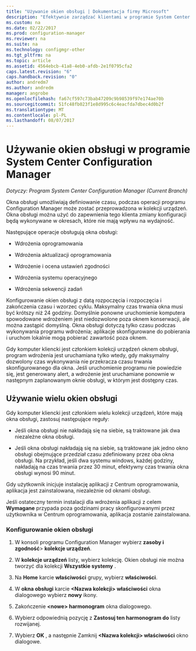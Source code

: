 ```yaml
---
title: "Używanie okien obsługi | Dokumentacja firmy Microsoft"
description: "Efektywnie zarządzać klientami w programie System Center Configuration Manager, należy użyć kolekcji i okna obsługi."
ms.custom: na
ms.date: 02/22/2017
ms.prod: configuration-manager
ms.reviewer: na
ms.suite: na
ms.technology: configmgr-other
ms.tgt_pltfrm: na
ms.topic: article
ms.assetid: 4564ebcb-41a8-4eb0-afdb-2e1f0795cfa2
caps.latest.revision: "6"
caps.handback.revision: "0"
author: andredm7
ms.author: andredm
manager: angrobe
ms.openlocfilehash: fa67cf597c73bab47209c9b98539f97e174ae70b
ms.sourcegitcommit: 51fc48fb023f1e8d995c6c4eacfda7dbec4d0b2f
ms.translationtype: MT
ms.contentlocale: pl-PL
ms.lasthandoff: 08/07/2017
---
```

# <a name="how-to-use-maintenance-windows-in-system-center-configuration-manager"></a>Używanie okien obsługi w programie System Center Configuration Manager

*Dotyczy: Program System Center Configuration Manager (Current Branch)*

Okna obsługi umożliwiają definiowanie czasu, podczas operacji programu Configuration Manager może zostać przeprowadzona w kolekcji urządzeń. Okna obsługi można użyć do zapewnienia tego klienta zmiany konfiguracji będą wykonywane w okresach, które nie mają wpływu na wydajność.  

 Następujące operacje obsługują okna obsługi:  

-   Wdrożenia oprogramowania  

-   Wdrożenia aktualizacji oprogramowania  

-   Wdrożenie i ocena ustawień zgodności  

-   Wdrożenia systemu operacyjnego  

-   Wdrożenia sekwencji zadań  

 Konfigurowanie okien obsługi z datą rozpoczęcia i rozpoczęcia i zakończenia czasu i wzorzec cyklu. Maksymalny czas trwania okna musi być krótszy niż 24 godziny. Domyślnie ponowne uruchomienie komputera spowodowane wdrożeniem jest niedozwolone poza oknem konserwacji, ale można zastąpić domyślną. Okna obsługi dotyczą tylko czasu podczas wykonywania programu wdrożenia; aplikacje skonfigurowane do pobierania i uruchom lokalnie mogą pobierać zawartość poza oknem.  

 Gdy komputer kliencki jest członkiem kolekcji urządzeń oknem obsługi, program wdrożenia jest uruchamiana tylko wtedy, gdy maksymalny dozwolony czas wykonywania nie przekracza czasu trwania skonfigurowanego dla okna. Jeśli uruchomienie programu nie powiedzie się, jest generowany alert, a wdrożenie jest uruchamiane ponownie w następnym zaplanowanym oknie obsługi, w którym jest dostępny czas.  

## <a name="using-multiple-maintenance-windows"></a>Używanie wielu okien obsługi  
 Gdy komputer kliencki jest członkiem wielu kolekcji urządzeń, które mają okna obsługi, zastosuj następujące reguły:  

-   Jeśli okna obsługi nie nakładają się na siebie, są traktowane jak dwa niezależne okna obsługi.  

-   Jeśli okna obsługi nakładają się na siebie, są traktowane jak jedno okno obsługi obejmujące przedział czasu zdefiniowany przez oba okna obsługi. Na przykład, jeśli dwa systemu windows, każdej godziny, nakładają na czas trwania przez 30 minut, efektywny czas trwania okna obsługi wynosi 90 minut.  

 Gdy użytkownik inicjuje instalację aplikacji z Centrum oprogramowania, aplikacja jest zainstalowana, niezależnie od oknami obsługi.  

 Jeśli ostateczny termin instalacji dla wdrożenia aplikacji z celem **Wymagane** przypada poza godzinami pracy skonfigurowanymi przez użytkownika w Centrum oprogramowania, aplikacja zostanie zainstalowana.  

### <a name="how-to-configure-maintenance-windows"></a>Konfigurowanie okien obsługi  

1.  W konsoli programu Configuration Manager wybierz **zasoby i zgodność**>  **kolekcje urządzeń**.  

3.  W **kolekcje urządzeń** listy, wybierz kolekcję. Okien obsługi nie można tworzyć dla kolekcji **Wszystkie systemy** .  

4.  Na **Home** karcie **właściwości** grupy, wybierz **właściwości**.  

5.  W **okna obsługi** karcie  **&lt;Nazwa kolekcji\> właściwości** okna dialogowego wybierz **nowy** ikony.  

6.  Zakończenie  **&lt;nowe\> harmonogram** okna dialogowego.  

7.  Wybierz odpowiednią pozycję z **Zastosuj ten harmonogram do** listy rozwijanej.  

8.  Wybierz **OK** , a następnie Zamknij  **&lt;Nazwa kolekcji\> właściwości** okno dialogowe.  

